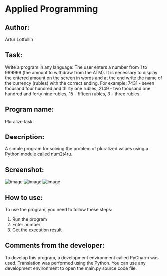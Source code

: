 # Applied Programming 

## Author: 
Artur Lotfullin

## Task:
Write a program in any language:
The user enters a number from 1 to 999999 (the amount to withdraw from the ATM). It is necessary to display the entered amount on the screen in words and at the end write the name of the currency (rubles) with the correct ending.
For example: 7431 - seven thousand four hundred and thirty one rubles, 2149 - two thousand one hundred and forty nine rubles, 15 - fifteen rubles, 3 - three rubles.

## Program name:
Pluralize task

## Description:
A simple program for solving the problem of pluralized values using a Python module called num2t4ru. 

## Screenshot:
![image](https://sun9-50.userapi.com/impg/-Kl5ToA2IVG5LaVewuT7u5s9V-PC-71CsvyLhw/W-tFz0bqwUA.jpg?size=578x238&quality=96&sign=21e0083b6563ac9cf184665d77fe8bcd&type=album)
![image](https://sun9-65.userapi.com/impg/pUmY5l7A3E7irySNjv1DcZQw0SRHqtJclNh7rA/YXJEZhykfkk.jpg?size=578x238&quality=96&sign=1fabd3d81c941ee677327ab95122ff8c&type=album)
![image](https://sun9-73.userapi.com/impg/LzFuiHgEDEbg0BkjcfnNN-vMbZHjp_FjJO9s_Q/o0aMaIEHI7M.jpg?size=780x238&quality=96&sign=53081ed85e9d7e4329a798baf9810970&type=album)

## How to use:

To use the program, you need to follow these steps:
1) Run the program
2) Enter number
3) Get the execution result

## Comments from the developer:

To develop this program, a development environment called PyCharm was used.
Translation was performed using the Python. You can use any development environment to open the main.py source code file.